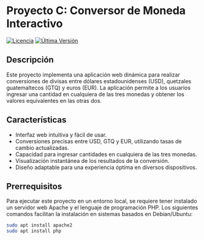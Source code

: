 # Proyecto C: Conversor de Moneda Interactivo

[![Licencia](https://img.shields.io/badge/Licencia-MIT-green.svg)](LICENSE)  [![Última Versión](https://img.shields.io/badge/Versión-1.0-blue.svg)](#)

## Descripción

Este proyecto implementa una aplicación web dinámica para realizar conversiones de divisas entre dólares estadounidenses (USD), quetzales guatemaltecos (GTQ) y euros (EUR). La aplicación permite a los usuarios ingresar una cantidad en cualquiera de las tres monedas y obtener los valores equivalentes en las otras dos.

## Características

* Interfaz web intuitiva y fácil de usar.
* Conversiones precisas entre USD, GTQ y EUR, utilizando tasas de cambio actualizadas.
* Capacidad para ingresar cantidades en cualquiera de las tres monedas.
* Visualización instantánea de los resultados de la conversión.
* Diseño adaptable para una experiencia óptima en diversos dispositivos.

## Prerrequisitos

Para ejecutar este proyecto en un entorno local, se requiere tener instalado un servidor web Apache y el lenguaje de programación PHP. Los siguientes comandos facilitan la instalación en sistemas basados en Debian/Ubuntu:

```bash
sudo apt install apache2
sudo apt install php
